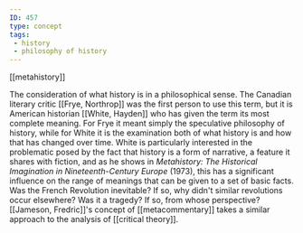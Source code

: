 ```yaml
---
ID: 457
type: concept
tags: 
 - history
 - philosophy of history
---
```


[[metahistory]]

 The
consideration of what history is in a philosophical sense. The Canadian
literary critic [[Frye, Northrop]] was the first person
to use this term, but it is American historian [[White, Hayden]] who has given the
term its most complete meaning. For Frye it meant simply the speculative
philosophy of history, while for White it is the examination both of
what history is and how that has changed over time. White is
particularly interested in the problematic posed by the fact that
history is a form of narrative, a feature it shares with fiction, and as
he shows in *Metahistory: The Historical Imagination in
Nineteenth-Century Europe* (1973), this has a significant influence on
the range of meanings that can be given to a set of basic facts. Was the
French Revolution inevitable? If so, why didn't similar revolutions
occur elsewhere? Was it a tragedy? If so, from whose perspective?
[[Jameson, Fredric]]'s concept
of [[metacommentary]] takes a
similar approach to the analysis of [[critical theory]].
